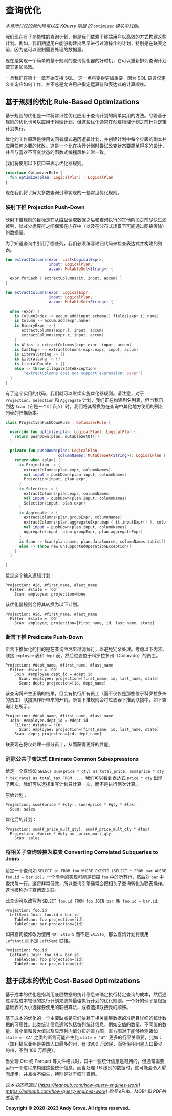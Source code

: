 # 查询优化

_本章所讨论的源代码可以在 [KQuery 项目](https://github.com/andygrove/how-query-engines-work) 的 `optimizer` 模块中找到。_

我们现在有了功能性的查询计划，但是我们依赖于终端用户以高效的方式构建这些计划。例如，我们期望用户能够构建出尽早进行过滤操作的计划，特别是在联表之前，因为这可以限制需要处理的数据量。

现在是实现一个简单的基于规则的查询优化器的好时机，它可以重新排列查询计划使其更加高效。

一旦我们在第十一章开始支持 SQL，这一点将变得更加重要，因为 SQL 语言仅定义查询应如何工作，并不总是允许用户指定运算符和表达式的计算顺序。

## 基于规则的优化 Rule-Based Optimizations

基于规则的优化是一种将常识性优化应用于查询计划的简单实用的方法。尽管基于规则的优化也可以应用于物理计划，但这些优化通常在创建物理计划之前针对逻辑计划执行。

优化的工作原理是使用访问者模式遍历逻辑计划，并创建计划中每个步骤的副本并应用任何必要的修改。这是一个比在执行计划时尝试改变状态要简单得多的设计，并且与喜欢不可变状态的函数式编程风格非常一致。

我们将使用以下接口来表示优化器规则。 

```kotlin
interface OptimizerRule {
  fun optimize(plan: LogicalPlan) : LogicalPlan
}
```

现在我们将了解大多数查询引擎实现的一些常见优化规则。

### 映射下推 Projection Push-Down

映射下推规则的目标是在从磁盘读取数据之后和查询执行的其他阶段之前尽快过滤掉列，以减少运算符之间保留在内存中（以及在分布式场景下可能通过网络传输）的数据量。

为了知道查询中引用了哪些列，我们必须编写递归代码来检查表达式并构建列列表。

```kotlin
fun extractColumns(expr: List<LogicalExpr>,
                   input: LogicalPlan,
                   accum: MutableSet<String>) {

  expr.forEach { extractColumns(it, input, accum) }
}

fun extractColumns(expr: LogicalExpr,
                   input: LogicalPlan,
                   accum: MutableSet<String>) {

  when (expr) {
    is ColumnIndex -> accum.add(input.schema().fields[expr.i].name)
    is Column -> accum.add(expr.name)
    is BinaryExpr -> {
       extractColumns(expr.l, input, accum)
       extractColumns(expr.r, input, accum)
    }
    is Alias -> extractColumns(expr.expr, input, accum)
    is CastExpr -> extractColumns(expr.expr, input, accum)
    is LiteralString -> {}
    is LiteralLong -> {}
    is LiteralDouble -> {}
    else -> throw IllegalStateException(
        "extractColumns does not support expression: $expr")
  }
}
```

有了这个实用的代码，我们就可以继续实施优化器规则。请注意，对于 `Projection`、`Selection` 和 `Aggregate` 计划，我们正在构建列名列表，但当我们到达 `Scan`（它是一个叶节点）时，我们将其替换为在查询中其他地方使用的列名列表的扫描版本。 

```kotlin
class ProjectionPushDownRule : OptimizerRule {

  override fun optimize(plan: LogicalPlan): LogicalPlan {
    return pushDown(plan, mutableSetOf())
  }

  private fun pushDown(plan: LogicalPlan,
                       columnNames: MutableSet<String>): LogicalPlan {
    return when (plan) {
      is Projection -> {
        extractColumns(plan.expr, columnNames)
        val input = pushDown(plan.input, columnNames)
        Projection(input, plan.expr)
      }
      is Selection -> {
        extractColumns(plan.expr, columnNames)
        val input = pushDown(plan.input, columnNames)
        Selection(input, plan.expr)
      }
      is Aggregate -> {
        extractColumns(plan.groupExpr, columnNames)
        extractColumns(plan.aggregateExpr.map { it.inputExpr() }, columnNames)
        val input = pushDown(plan.input, columnNames)
        Aggregate(input, plan.groupExpr, plan.aggregateExpr)
      }
      is Scan -> Scan(plan.name, plan.dataSource, columnNames.toList().sorted())
      else -> throw new UnsupportedOperationException()
    }
  }

}
```

给定这个输入逻辑计划：

```
Projection: #id, #first_name, #last_name
  Filter: #state = 'CO'
    Scan: employee; projection=None
```

该优化器规则会将其转换为以下计划。

```
Projection: #id, #first_name, #last_name
  Filter: #state = 'CO'
    Scan: employee; projection=[first_name, id, last_name, state]
```

### 断言下推 Predicate Push-Down

断言下推优化的目的是在查询中尽早过滤掉行，以避免冗余处理。考虑以下内容，联接 `employee` 表和 `dept` 表，然后过滤位于科罗拉多州（Colorado）的员工。

```
Projection: #dept_name, #first_name, #last_name
  Filter: #state = 'CO'
    Join: #employee.dept_id = #dept.id
      Scan: employee; projection=[first_name, id, last_name, state]
      Scan: dept; projection=[id, dept_name]
```

该查询将产生正确的结果，但会有执行所有员工（而不仅仅是那些位于科罗拉多州的员工）联接操作所带来的开销。断言下推规则会将过滤器下推到联接中，如下查询计划所示。

```
Projection: #dept_name, #first_name, #last_name
  Join: #employee.dept_id = #dept.id
    Filter: #state = 'CO'
      Scan: employee; projection=[first_name, id, last_name, state]
    Scan: dept; projection=[id, dept_name]
```

联表现在将仅处理一部分员工，从而获得更好的性能。

### 消除公共子表达式 Eliminate Common Subexpressions

给定一个查询如 `SELECT sum(price * qty) as total_price, sum(price * qty * tax_rate) as total_tax FROM ...`，我们可以看到表达式 `price * qty` 出现了两次，我们可以选择重写计划只计算一次，而不是执行两次计算。。

原始计划：

```
Projection: sum(#price * #qty), sum(#price * #qty * #tax)
  Scan: sales
```

优化后的计划：

```
Projection: sum(#_price_mult_qty), sum(#_price_mult_qty * #tax)
  Projection: #price * #qty as _price_mult_qty
    Scan: sales
```

### 将相关子查询转换为联表 Converting Correlated Subqueries to Joins

给定一个查询如 `SELECT id FROM foo WHERE EXISTS (SELECT * FROM bar WHERE foo.id = bar.id)`，一个简单的实现可能是扫描 `foo` 中的所有行，然后对 `bar` 中查找每一行。这将非常低效，所以查询引擎通常会把相关子查询转化为联表操作。这也被称为子查询去关联。

此查询可以改写为 `SELECT foo.id FROM foo JOIN bar ON foo.id = bar.id`.

```
Projection: foo.id
  LeftSemi Join: foo.id = bar.id
    TableScan: foo projection=[id]
    TableScan: bar projection=[id]
```

如果查询被修改为使用 `NOT EXISTS` 而不是 `EXISTS`，那么查询计划将使用 `LeftAnti` 而不是 `LeftSemi` 联接。

```
Projection: foo.id
  LeftAnti Join: foo.id = bar.id
    TableScan: foo projection=[id]
    TableScan: bar projection=[id]
```

## 基于成本的优化 Cost-Based Optimizations

基于成本的优化是指利用底层数据的统计信息来确定执行特定查询的成本，然后通过寻找成本较低的执行计划来选择最佳执行计划的优化规则。一个好的例子是根据基础表的大小选择要使用的联接算法，或者选择联接表的顺序。

基于成本的优化的一个主要缺点是它们依赖于相关底层数据的准确且详细的统计数据的可用性。此类统计信息通常包括每列统计信息，例如空值的数量、不同值的数量、最小值和最大值以及显示列内值分布的直方图。直方图对于能够检测诸如 `state = 'CA'` 之类的断言可能产生比 `state = 'WY'` 更多的行至关重要，比如：（加利福尼亚州是美国人口最多的州，有 3900 万居民，而怀俄明州是人口最少的州，不到 100 万居民）。

当处理 Orc 或 Parquet 等文件格式时，其中一些统计信息是可用的，但通常需要运行一个进程来构建这些统计信息，而当处理 TB 级别的数据时，这可能会令人望而却步，并且得不偿失，特别是对于临时查询。

*这本书还可通过 [https://leanpub.com/how-query-engines-work](https://leanpub.com/how-query-engines-work) 购买 ePub、MOBI 和 PDF格式版本。*

**Copyright © 2020-2023 Andy Grove. All rights reserved.**

